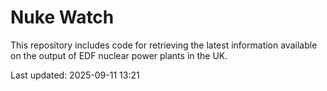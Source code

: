 # Nuke Watch

This repository includes code for retrieving the latest information available on the output of EDF nuclear power plants in the UK.

Last updated: 2025-09-11 13:21